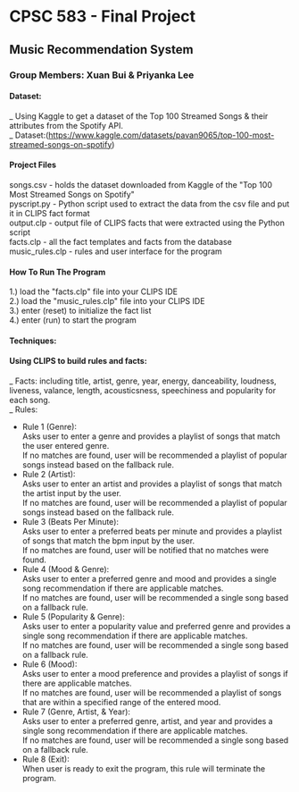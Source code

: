 # CPSC 583 - Final Project <br>
## Music Recommendation System <br>
### Group Members: Xuan Bui & Priyanka Lee <br>


#### Dataset: 
_ Using Kaggle to get a dataset of the Top 100 Streamed Songs & their attributes from the Spotify API. <br>
_ Dataset:(https://www.kaggle.com/datasets/pavan9065/top-100-most-streamed-songs-on-spotify)<br>

#### Project Files <br> 
songs.csv - holds the dataset downloaded from Kaggle of the "Top 100 Most Streamed Songs on Spotify" <br>
pyscript.py - Python script used to extract the data from the csv file and put it in CLIPS fact format <br>
output.clp - output file of CLIPS facts that were extracted using the Python script <br> 
facts.clp - all the fact templates and facts from the database <br> 
music_rules.clp - rules and user interface for the program <br> 

#### How To Run The Program <br> 
1.) load the "facts.clp" file into your CLIPS IDE <br>
2.) load the "music_rules.clp" file into your CLIPS IDE <br>
3.) enter (reset) to initialize the fact list <br>
4.) enter (run) to start the program <br> 

#### Techniques: <br>
#### Using CLIPS to build rules and facts: <br>
_ Facts: including title, artist, genre, year, energy, danceability, loudness, liveness, valance, length, acousticsness, speechiness and popularity for each song. <br>
_ Rules: <br>
  + Rule 1 (Genre): <br>
      Asks user to enter a genre and provides a playlist of songs that match the user entered genre. <br>
      If no matches are found, user will be recommended a playlist of popular songs instead based on the fallback rule. <br>
  + Rule 2 (Artist): <br> 
      Asks user to enter an artist and provides a playlist of songs that match the artist input by the user. <br>
      If no matches are found, user will be recommended a playlist of popular songs instead based on the fallback rule. <br>
  + Rule 3 (Beats Per Minute): <br>
      Asks user to enter a preferred beats per minute and provides a playlist of songs that match the bpm input by the user. <br>
      If no matches are found, user will be notified that no matches were found. <br>
  + Rule 4 (Mood & Genre): <br>
      Asks user to enter a preferred genre and mood and provides a single song recommendation if there are applicable matches. <br>
      If no matches are found, user will be recommended a single song based on a fallback rule. <br>
  + Rule 5 (Popularity & Genre): <br>
      Asks user to enter a popularity value and preferred genre and provides a single song recommendation if there are applicable matches. <br>
      If no matches are found, user will be recommended a single song based on a fallback rule. <br>
  + Rule 6 (Mood): <br>
      Asks user to enter a mood preference and provides a playlist of songs if there are applicable matches. <br>
      If no matches are found, user will be recommended a playlist of songs that are within a specified range of the entered mood. <br>
  + Rule 7 (Genre, Artist, & Year): <br>
      Asks user to enter a preferred genre, artist, and year and provides a single song recommendation if there are applicable matches. <br>
      If no matches are found, user will be recommended a single song based on a fallback rule. <br>
  + Rule 8 (Exit): <br>
      When user is ready to exit the program, this rule will terminate the program. <br> 
 
